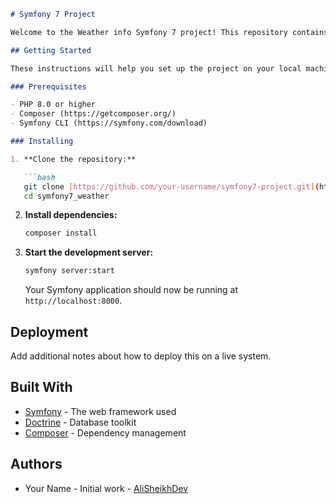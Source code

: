 
```markdown
# Symfony 7 Project

Welcome to the Weather info Symfony 7 project! This repository contains the source code for our Symfony7 application.

## Getting Started

These instructions will help you set up the project on your local machine for development and testing purposes.

### Prerequisites

- PHP 8.0 or higher
- Composer (https://getcomposer.org/)
- Symfony CLI (https://symfony.com/download)

### Installing

1. **Clone the repository:**

   ```bash
   git clone [https://github.com/your-username/symfony7-project.git](https://github.com/AliSheikhDev/symfony7_weather.git)
   cd symfony7_weather
   ```

2. **Install dependencies:**

   ```bash
   composer install
   ```

3. **Start the development server:**

   ```bash
   symfony server:start
   ```

   Your Symfony application should now be running at `http://localhost:8000`.

## Deployment

Add additional notes about how to deploy this on a live system.

## Built With

- [Symfony](https://symfony.com/) - The web framework used
- [Doctrine](https://www.doctrine-project.org/) - Database toolkit
- [Composer](https://getcomposer.org/) - Dependency management

## Authors

- Your Name - Initial work - [AliSheikhDev](https://github.com/AliSheikhDev)
